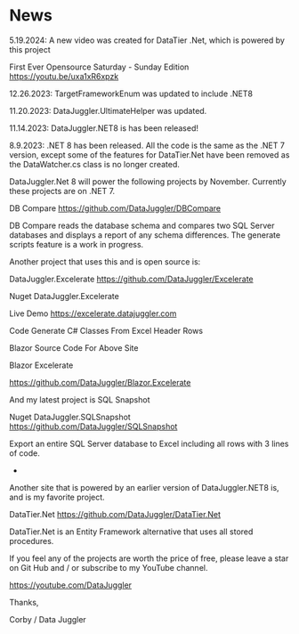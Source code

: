 # News

5.19.2024: A new video was created for DataTier .Net, which is powered by this project

First Ever Opensource Saturday - Sunday Edition
https://youtu.be/uxa1xR6xpzk

12.26.2023: TargetFrameworkEnum was updated to include .NET8

11.20.2023: DataJuggler.UltimateHelper was updated.

11.14.2023: DataJuggler.NET8 is has been released!

8.9.2023: .NET 8 has been released. All the code is the same as the .NET 7 version, except some of the features
for DataTier.Net have been removed as the DataWatcher.cs class is no longer created.

DataJuggler.Net 8 will power the following projects by November. Currently these projects are on .NET 7.

DB Compare
https://github.com/DataJuggler/DBCompare

DB Compare reads the database schema and compares two SQL Server databases and displays a report
of any schema differences. The generate scripts feature is a work in progress.

Another project that uses this and is open source is:

DataJuggler.Excelerate
https://github.com/DataJuggler/Excelerate

Nuget DataJuggler.Excelerate

Live Demo
https://excelerate.datajuggler.com

Code Generate C# Classes From Excel Header Rows

Blazor Source Code For Above Site

Blazor Excelerate

https://github.com/DataJuggler/Blazor.Excelerate

And my latest project is SQL Snapshot

Nuget DataJuggler.SQLSnapshot
https://github.com/DataJuggler/SQLSnapshot

Export an entire SQL Server database to Excel including all rows with 3 lines of code.

-

Another site that is powered by an earlier version of DataJuggler.NET8 is, and is my favorite project.

DataTier.Net
https://github.com/DataJuggler/DataTier.Net

DataTier.Net is an Entity Framework alternative that uses all stored procedures.

If you feel any of the projects are worth the price of free, please leave a star on Git Hub and / or
subscribe to my YouTube channel.

https://youtube.com/DataJuggler

Thanks,

Corby / Data Juggler












